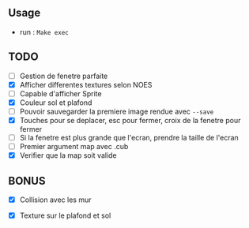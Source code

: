 ## Usage

- run : `Make exec`

## TODO

- [ ] Gestion de fenetre parfaite
- [x] Afficher differentes textures selon NOES
- [ ] Capable d'afficher Sprite
- [x] Couleur sol et plafond
- [ ] Pouvoir sauvegarder la premiere image rendue avec `--save`
- [x] Touches pour se deplacer, esc pour fermer, croix de la fenetre pour fermer
- [ ] Si la fenetre est plus grande que l'ecran, prendre la taille de l'ecran
- [ ] Premier argument map avec .cub
- [x] Verifier que la map soit valide

## BONUS
- [x] Collision avec les mur
- [x] Texture sur le plafond et sol

